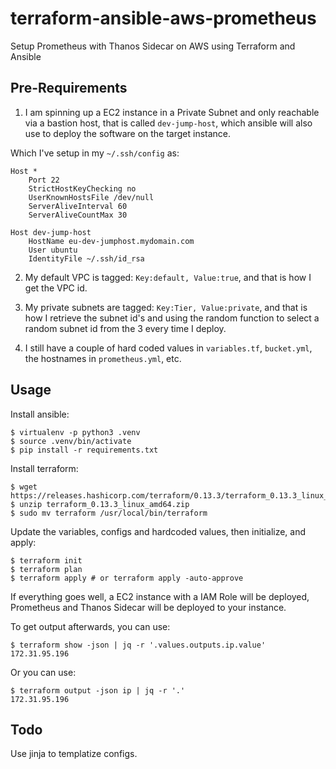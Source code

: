 # terraform-ansible-aws-prometheus
Setup Prometheus with Thanos Sidecar on AWS using Terraform and Ansible

## Pre-Requirements

1. I am spinning up a EC2 instance in a Private Subnet and only reachable via a bastion host, that is called `dev-jump-host`, which ansible will also use to deploy the software on the target instance. 

Which I've setup in my `~/.ssh/config` as:

```
Host *
    Port 22
    StrictHostKeyChecking no
    UserKnownHostsFile /dev/null
    ServerAliveInterval 60
    ServerAliveCountMax 30
    
Host dev-jump-host
    HostName eu-dev-jumphost.mydomain.com
    User ubuntu
    IdentityFile ~/.ssh/id_rsa
```

2. My default VPC is tagged: `Key:default, Value:true`, and that is how I get the VPC id.

3. My private subnets are tagged: `Key:Tier, Value:private`, and that is how I retrieve the subnet id's and using the random function to select a random subnet id from the 3 every time I deploy.

4. I still have a couple of hard coded values in `variables.tf`, `bucket.yml`, the hostnames in `prometheus.yml`, etc.

## Usage

Install ansible:

```
$ virtualenv -p python3 .venv
$ source .venv/bin/activate
$ pip install -r requirements.txt
```

Install terraform:

```
$ wget https://releases.hashicorp.com/terraform/0.13.3/terraform_0.13.3_linux_amd64.zip
$ unzip terraform_0.13.3_linux_amd64.zip
$ sudo mv terraform /usr/local/bin/terraform
```

Update the variables, configs and hardcoded values, then initialize, and apply:

```
$ terraform init
$ terraform plan
$ terraform apply # or terraform apply -auto-approve
```

If everything goes well, a EC2 instance with a IAM Role will be deployed, Prometheus and Thanos Sidecar will be deployed to your instance.

To get output afterwards, you can use:

```
$ terraform show -json | jq -r '.values.outputs.ip.value'
172.31.95.196
```

Or you can use:

```
$ terraform output -json ip | jq -r '.'
172.31.95.196
```

## Todo

Use jinja to templatize configs.
